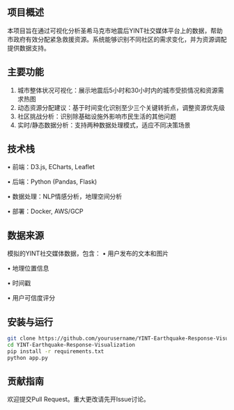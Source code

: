 ## 项目概述
本项目旨在通过可视化分析圣希马克市地震后YINT社交媒体平台上的数据，帮助市政府有效分配紧急救援资源。系统能够识别不同社区的需求变化，并为资源调配提供数据支持。

## 主要功能
1. 城市整体状况可视化：展示地震后5小时和30小时内的城市受损情况和资源需求热图
2. 动态资源分配建议：基于时间变化识别至少三个关键转折点，调整资源优先级
3. 社区挑战分析：识别除基础设施外影响市民生活的其他问题
4. 实时/静态数据分析：支持两种数据处理模式，适应不同决策场景

## 技术栈
• 前端：D3.js, ECharts, Leaflet

• 后端：Python (Pandas, Flask)

• 数据处理：NLP情感分析，地理空间分析

• 部署：Docker, AWS/GCP


## 数据来源
模拟的YINT社交媒体数据，包含：
• 用户发布的文本和图片

• 地理位置信息

• 时间戳

• 用户可信度评分


## 安装与运行
```bash
git clone https://github.com/yourusername/YINT-Earthquake-Response-Visualization.git
cd YINT-Earthquake-Response-Visualization
pip install -r requirements.txt
python app.py
```

## 贡献指南
欢迎提交Pull Request。重大更改请先开Issue讨论。
